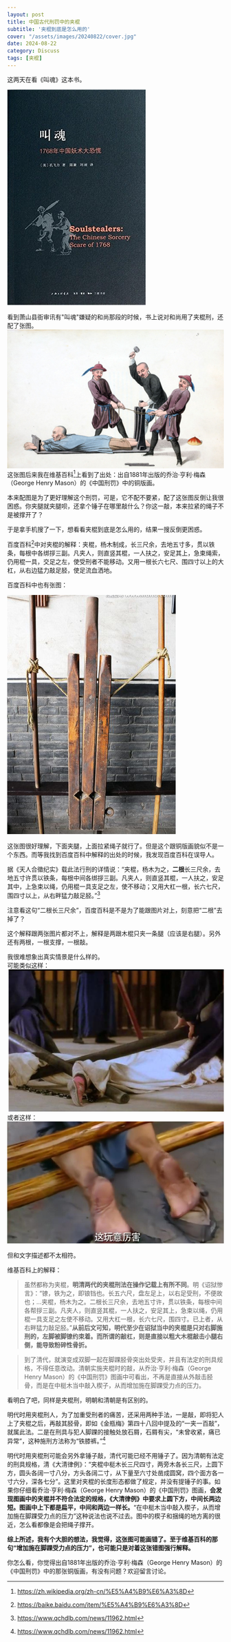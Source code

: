 ```yaml
---
layout: post
title: 中国古代刑罚中的夹棍
subtitle: '夹棍到底是怎么用的'
cover: "/assets/images/20240822/cover.jpg"
date: 2024-08-22
category: Discuss
tags: [夹棍]
---
```

这两天在看《叫魂》这本书。

![](/assets/images/20240822/s28118682.jpg)

看到萧山县衙审讯有"叫魂"嫌疑的和尚那段的时候，书上说对和尚用了夹棍刑，还配了张图。
![](/assets/images/20240822/cover.jpg)
这张图后来我在维基百科[^1]上看到了出处：出自1881年出版的乔治·亨利·梅森（George Henry Mason）的《中国刑罚》中的铜版画。

[^1]: https://zh.wikipedia.org/zh-cn/%E5%A4%B9%E6%A3%8D

本来配图是为了更好理解这个刑罚，可是，它不配不要紧，配了这张图反倒让我很困惑。你夹腿就夹腿呗，还拿个锤子在哪里敲什么？你这一敲，本来拉紧的绳子不是被撑开了？

于是拿手机搜了一下，想看看夹棍到底是怎么用的，结果一搜反倒更困惑。

百度百科[^2]中对夹棍的解释：夹棍，杨木制成，长三尺余，去地五寸多，贯以铁条，每根中各绑拶三副。凡夹人，则直竖其棍，一人扶之，安足其上，急束绳索，仍用棍一具，交足之左，使受刑者不能移动。又用一根长六七尺、围四寸以上的大杠，从右边猛力敲足胫，使足流血洒地。

[^2]: https://baike.baidu.com/item/%E5%A4%B9%E6%A3%8D

百度百科中也有张图：

![](/assets/images/20240822/3.png)

这张图很好理解，下面夹腿，上面拉紧绳子就行了。但是这个跟铜版画貌似不是一个东西。而等我找到百度百科中解释的出处的时候，我发现百度百科在误导人。

据《天人合徵纪实》载此法行刑的详情说：“夹棍，杨木为之，**二根**长三尺余，去地五寸许贯以铁条，每根中间各绑拶三副。凡夹人，则直竖其棍，一人扶之，安足其中，上急束以绳，仍用棍一具支足之左，使不移动；又用大杠一根，长六七尺，围四寸以上，从右畔猛力敲足胫。”[^3]

[^3]: https://www.qchdlb.com/news/11962.html

注意看这句“二根长三尺余”，百度百科是不是为了能跟图片对上，刻意把“二根”去掉了？

这个解释跟两张图片都对不上，解释是两跟木棍只夹一条腿（应该是右腿）。另外还有两根，一根支撑，一根敲。

我很难想象出真实情景是什么样的。  
可能类似这样：
![](/assets/images/20240822/2.png)  
或者这样：  
![](/assets/images/20240822/1.jpeg)

但和文字描述都不太相符。

维基百科上的解释：
>虽然都称为夹棍，**明清两代的夹棍刑法在操作记载上有所不同**。明《诏狱惨言》：“镣，铁为之，即锒铛也。长五六尺，盘左足上，以右足受刑，不便故也；...夹棍，杨木为之。二根长三尺余，去地五寸许，贯以铁条，每根中间各帮拶三副。凡夹人，则直竖其棍，一人扶之，安足其上，急束以绳，仍用棍一具支足之左使不移动。又用大杠一根，长六七尺，围四寸。已上者，从右畔猛力敲足胫。”**从前后文可知，明代至少在诏狱当中的夹棍是只对右脚施刑的，左脚被脚镣约束着。而所谓的敲杠，则是直接以粗大木棍敲击小腿右侧，能导致粉碎性骨折。**

>到了清代，就演变成双脚一起在脚踝胫骨突出处受夹，并且有法定的刑具规格，不得任意改动。清朝实施夹棍时的敲，从乔治·亨利·梅森（George Henry Mason）的《中国刑罚》图画中可看出，不再是直接从外敲击胫骨，而是在中梃木当中敲入楔子，从而增加施在脚踝受力点的压力。

看明白了吧，同样是夹棍刑，明朝和清朝是有区别的。

明代时用夹棍刑人，为了加重受刑者的痛苦，还采用两种手法，一是敲，即将犯人上了夹棍之后，再敲其胫骨，即如《金瓶梅》第四十八回中提及的“一夹一百敲”，就属此法。二是在刑具与犯人脚踝的接触处放石屑，石屑有尖，“未曾收紧，痛已异常”，这种施刑方法称为“铁膝裤。”[^3]

明代时用夹棍刑可能会另外拿锤子敲，清代可能已经不用锤子了。因为清朝有法定的刑具规格，清《大清律例》：“夹棍中梃木长三尺四寸，两旁木各长三尺，上圆下方，圆头各阔一寸八分，方头各阔二寸，从下量至六寸处凿成圆窝，四个面方各一寸六分，深各七分”。这里对夹棍的长度形态都做了规定，并没有提锤子的事。如果你仔细看乔治·亨利·梅森（George Henry Mason）的《中国刑罚》图画，**会发现图画中的夹棍并不符合法定的规格，《大清律例》中要求上圆下方，中间长两边短。图画中上下都是扁平，中间和两边一样长。**“在中梃木当中敲入楔子，从而增加施在脚踝受力点的压力”这种说法也说不过去。图中的楔子和捆绳的地方离的很近，怎么看都像是会把绳子撑开。

**综上所述，我有个大胆的想法，我觉得，这张图可能画错了。至于维基百科的那句“增加施在脚踝受力点的压力”，也可能只是对着这张错图强行解释。**

你怎么看，你觉得出自1881年出版的乔治·亨利·梅森（George Henry Mason）的《中国刑罚》中的那张铜版画，有没有问题？欢迎留言讨论。

